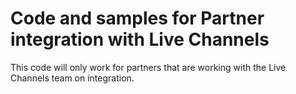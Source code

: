 # Code and samples for Partner integration with Live Channels

This code will only work for partners that are working with the Live Channels team on integration.